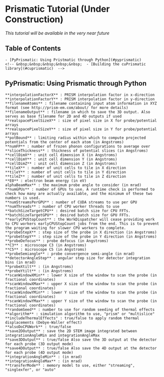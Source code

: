 # Prismatic Tutorial (Under Construction)   
*This tutorial will be available in the very near future*

## Table of Contents  
	- [PyPrismatic: Using Pristmatic through Python](#pyprismatic)  
	<!-- &nbsp;&nbsp;&nbsp;&nbsp;&nbsp;  - [Building the cuPrismatic library](#cuprismatic)  -->

<a name="pyprismatic"></a>

## PyPrismatic: Using Prismatic through Python  

	**interpolationFactorX** : PRISM interpolation factor in x-direction
	**interpolationFactorY** : PRISM interpolation factor in y-direction
	**filenameAtoms** : filename containing input atom information in XYZ format (see http://prism-em.com/about/ for more details)
	**filenameOutput** : filename in which to save the 3D output. Also serves as base filename for 2D and 4D outputs if used
	**realspacePixelSizeX** : size of pixel size in X for probe/potential arrays
	**realspacePixelSizeY** : size of pixel size in Y for probe/potential arrays
	**potBound** : limiting radius within which to compute projected potentials from the center of each atom (in Angstroms)
	**numFP** : number of frozen phonon configurations to average over
	**sliceThickness** : thickness of potential slices (in Angstroms)
	**cellDimX** : unit cell dimension X (in Angstroms)
	**cellDimY** : unit cell dimension Y (in Angstroms)
	**cellDimZ** : unit cell dimension Z (in Angstroms)
	**tileX** : number of unit cells to tile in X direction
	**tileY** : number of unit cells to tile in Y direction
	**tileZ** : number of unit cells to tile in Z direction
	**E0** : electron beam energy (in eV)
	alphaBeamMax** : the maximum probe angle to consider (in mrad)
	**numGPUs** : number of GPUs to use. A runtime check is performed to check how many are actually available, and the minimum of these two numbers is used. 
	**numStreamsPerGPU** : number of CUDA streams to use per GPU
	**numThreads** : number of CPU worker threads to use
	**batchSizeTargetCPU** : desired batch size for CPU FFTs.
	**batchSizeTargetGPU** : desired batch size for GPU FFTs.
	**earlyCPUStopCount** : the WorkDispatcher will cease providing work to CPU workers earlyCPUStopCount jobs from the end. This is to prevent the program waiting for slower CPU workers to complete.
    **probeStepX** : step size of the probe in X direction (in Angstroms)
	**probeStepY** : step size of the probe in Y direction (in Angstroms)
	**probeDefocus** : probe defocus (in Angstroms)
	**C3** : microscope C3 (in Angstroms)
	**C5** : microscope C5 (in Angstroms)
	**probeSemiangle** : probe convergence semi-angle (in mrad)
	**detectorAngleStep** : angular step size for detector integration bins (in mrad)
	**probeXtilt** : (in Angstroms)
	**probeYtilt** : (in Angstroms)
	**scanWindowXMin** : lower X size of the window to scan the probe (in fractional coordinates)
	**scanWindowXMax** : upper X size of the window to scan the probe (in fractional coordinates)
	**scanWindowYMin** : lower Y size of the window to scan the probe (in fractional coordinates)
	**scanWindowYMax** : upper Y size of the window to scan the probe (in fractional coordinates)
	**randomSeed** : number to use for random seeding of thermal effects
	**algorithm** : simulation algorithm to use, "prism" or "multislice"
	**includeThermalEffects" : true/false to apply random thermal displacements (Debye-Waller effect)
	**alsoDoCPUWork** : true/false
	**save2DOutput** : save the 2D STEM image integrated between integrationAngleMin and integrationAngleMax
	**save3DOutput** : true/false Also save the 3D output at the detector for each probe (3D output mode)
	**save4DOutput** : true/false Also save the 4D output at the detector for each probe (4D output mode)
	**integrationAngleMin** : (in mrad)
	**integrationAngleMax** : (in mrad)
	**transferMode** : memory model to use, either "streaming", "singlexfer", or "auto"
